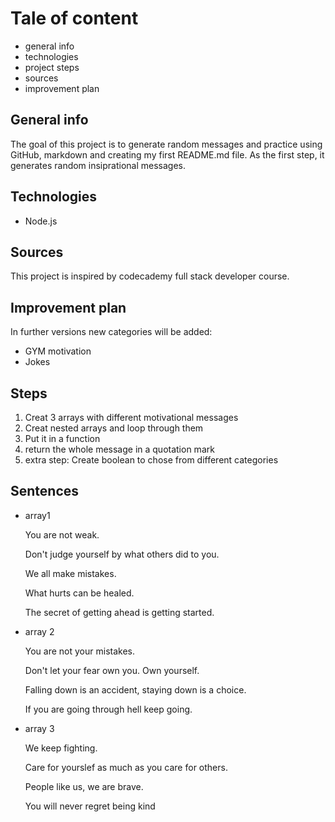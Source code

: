 # Tale of content
- general info
- technologies
- project steps
- sources
- improvement plan
## General info
The goal of this project is to generate random messages and practice using GitHub, markdown and creating my first README.md file. 
As the first step, it generates random insiprational messages.

## Technologies
- Node.js

## Sources
This project is inspired by codecademy full stack developer course. 

## Improvement plan
In further versions new categories will be added: 
- GYM motivation
- Jokes

## **Steps**

1. Creat 3 arrays with different motivational messages
2. Creat nested arrays and loop through them 
3. Put it in a function
4. return the whole message in a quotation mark
4. extra step: Create boolean to chose from different categories

## Sentences
- array1

    You are not weak.

    Don't judge yourself by what others did to you.

    We all make mistakes.

    What hurts can be healed.

    The secret of getting ahead is getting started.

- array 2

    You are not your mistakes.

    Don't let your fear own you. Own yourself.

    Falling down is an accident, staying down is a choice.

    If you are going through hell keep going.

- array 3

    We keep fighting.

    Care for yourslef as much as you care for others.

    People like us, we are brave.

    You will never regret being kind


    
